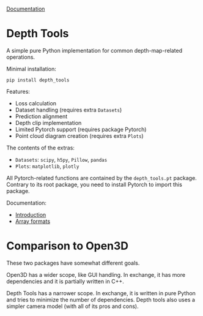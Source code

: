 [Documentation](./doc)

# Depth Tools

A simple pure Python implementation for common depth-map-related operations.

Minimal installation:

```
pip install depth_tools
```

Features:

- Loss calculation
- Dataset handling (requires extra `Datasets`)
- Prediction alignment
- Depth clip implementation
- Limited Pytorch support (requires package Pytorch)
- Point cloud diagram creation (requires extra `Plots`)

The contents of the extras:

- `Datasets`: `scipy`, `h5py`, `Pillow`, `pandas`
- `Plots`: `matplotlib`, `plotly`

All Pytorch-related functions are contained by the `depth_tools.pt` package. Contrary to its root package, you need to install Pytorch to import this package.

Documentation:

- [Introduction](doc/Introduction.md)
- [Array formats](doc/Array-formats.md)

# Comparison to Open3D

These two packages have somewhat different goals.

Open3D has a wider scope, like GUI handling. In exchange, it has more dependencies and it is partially written in C++.

Depth Tools has a narrower scope. In exchange, it is written in pure Python and tries to minimize the number of dependencies. Depth tools also uses a simpler camera model (with all of its pros and cons).
